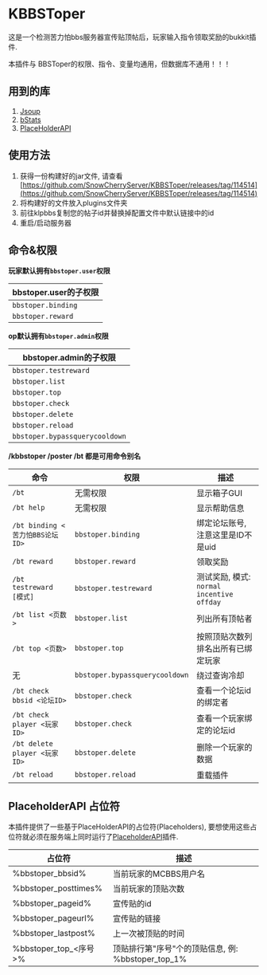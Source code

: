 # KBBSToper

这是一个检测苦力怕bbs服务器宣传贴顶帖后，玩家输入指令领取奖励的bukkit插件.

本插件与 BBSToper的权限、指令、变量均通用，但数据库不通用！！！

## 用到的库

1. [Jsoup](https://jsoup.org/)
2. [bStats](https://bstats.org/)
3. [PlaceHolderAPI](https://github.com/PlaceholderAPI/PlaceholderAPI)

## 使用方法

1. 获得一份构建好的jar文件, 请查看[https://github.com/SnowCherryServer/KBBSToper/releases/tag/114514](https://github.com/SnowCherryServer/KBBSToper/releases/tag/114514)
2. 将构建好的文件放入plugins文件夹
3. 前往klpbbs复制您的帖子id并替换掉配置文件中默认链接中的id
4. 重启/启动服务器

## 命令&权限

**玩家默认拥有`bbstoper.user`权限**

| bbstoper.user的子权限 |
| --------------------- |
| `bbstoper.binding`    |
| `bbstoper.reward`     |

**op默认拥有`bbstoper.admin`权限**

| bbstoper.admin的子权限         |
| ------------------------------ |
| `bbstoper.testreward`          |
| `bbstoper.list`                |
| `bbstoper.top`                 |
| `bbstoper.check`               |
| `bbstoper.delete`              |
| `bbstoper.reload`              |
| `bbstoper.bypassquerycooldown` |

**/kbbstoper /poster /bt 都是可用命令别名**

| 命令                               | 权限                           | 描述                                          |
| ---------------------------------- | ------------------------------ | --------------------------------------------- |
| `/bt`                        | 无需权限                       | 显示箱子GUI                                   |
| `/bt help`                   | 无需权限                       | 显示帮助信息                                  |
| `/bt binding <苦力怕BBS论坛ID>`  | `bbstoper.binding`             | 绑定论坛账号, 注意这里是ID不是uid             |
| `/bt reward`                 | `bbstoper.reward`              | 领取奖励                                      |
| `/bt testreward [模式]`      | `bbstoper.testreward`          | 测试奖励, 模式: `normal` `incentive` `offday` |
| `/bt list <页数>`            | `bbstoper.list`                | 列出所有顶帖者                                |
| `/bt top <页数>`             | `bbstoper.top`                 | 按照顶贴次数列排名出所有已绑定玩家            |
| 无                                 | `bbstoper.bypassquerycooldown` | 绕过查询冷却                                  |
| `/bt check bbsid <论坛ID>`   | `bbstoper.check`               | 查看一个论坛id的绑定者                        |
| `/bt check player <玩家ID>`  | `bbstoper.check`               | 查看一个玩家绑定的论坛id                      |
| `/bt delete player <玩家ID>` | `bbstoper.delete`              | 删除一个玩家的数据                            |
| `/bt reload`                 | `bbstoper.reload`              | 重载插件                                      |

## PlaceholderAPI 占位符

本插件提供了一些基于PlaceHolderAPI的占位符(Placeholders), 要想使用这些占位符就必须在服务端上同时运行了[PlaceholderAPI](https://github.com/PlaceholderAPI/PlaceholderAPI)插件.

| 占位符                | 描述                                               |
| --------------------- | -------------------------------------------------- |
| %bbstoper_bbsid%      | 当前玩家的MCBBS用户名                              |
| %bbstoper_posttimes%  | 当前玩家的顶贴次数                                 |
| %bbstoper_pageid%     | 宣传贴的id                                         |
| %bbstoper_pageurl%    | 宣传贴的链接                                       |
| %bbstoper_lastpost%   | 上一次被顶贴的时间                                 |
| %bbstoper_top_<序号>% | 顶贴排行第"序号"个的顶贴信息, 例: %bbstoper_top_1% |



